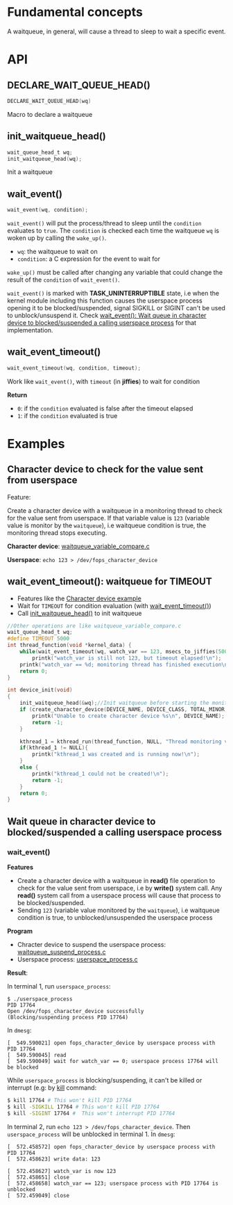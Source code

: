 # Fundamental concepts

A waitqueue, in general, will cause a thread to sleep to wait a specific event.

# API

## DECLARE_WAIT_QUEUE_HEAD()

```c
DECLARE_WAIT_QUEUE_HEAD(wq)
```

Macro to declare a waitqueue

## init_waitqueue_head()

```c
wait_queue_head_t wq;
init_waitqueue_head(wq);
```

Init a waitqueue

## wait_event()

```c
wait_event(wq, condition);
```

``wait_event()`` will put the process/thread to sleep until the ``condition`` evaluates to ``true``. The ``condition`` is checked each time the waitqueue ``wq`` is woken up by calling the ``wake_up()``.

* ``wq``: the waitqueue to wait on
* ``condition``: a C expression for the event to wait for

``wake_up()`` must be called after changing any variable that could change the result of the ``condition`` of ``wait_event()``.

``wait_event()`` is marked with **TASK_UNINTERRUPTIBLE** state, i.e when the kernel module including this function causes the userspace process opening it to be blocked/suspended, signal SIGKILL or SIGINT can't be used to unblock/unsuspend it. Check [wait_event(): Wait queue in character device to blocked/suspended a calling userspace process](#wait-queue-in-character-device-to-blockedsuspended-a-calling-userspace-process) for that implementation.

## wait_event_timeout()

```c
wait_event_timeout(wq, condition, timeout);
```

Work like ``wait_event()``, with ``timeout`` (in **jiffies**) to wait for condition

**Return**

* ``0``: if the ``condition`` evaluated is false after the timeout elapsed
* ``1``: if the ``condition`` evaluated is true

# Examples

## Character device to check for the value sent from userspace

Feature:

Create a character device with a waitqueue in a monitoring thread to check for the value sent from userspace. If that variable value is ``123`` (variable value is monitor by the ``waitqueue``), i.e waitqueue condition is true, the monitoring thread stops executing.

**Character device**: [waitqueue_variable_compare.c](waitqueue_variable_compare.c)

**Userspace**: ``echo 123 > /dev/fops_character_device``
## wait_event_timeout(): waitqueue for TIMEOUT

* Features like the [Character device example](#character-device-to-check-for-the-value-sent-from-userspace)
* Wait for ``TIMEOUT`` for condition evaluation (with [wait_event_timeout()](#wait_event_timeout))
* Call [init_waitqueue_head()](#init_waitqueue_head) to init waitqueue

```c
//Other operations are like waitqueue_variable_compare.c
wait_queue_head_t wq;
#define TIMEOUT 5000
int thread_function(void *kernel_data) {
	while(wait_event_timeout(wq, watch_var == 123, msecs_to_jiffies(5000)) == 0) 
		printk("watch_var is still not 123, but timeout elapsed!\n");
	printk("watch_var == %d; monitoring thread has finished execution\n", watch_var);
	return 0;
}

int device_init(void)
{
	init_waitqueue_head(&wq);//Init waitqueue before starting the monitoring thread
	if (create_character_device(DEVICE_NAME, DEVICE_CLASS, TOTAL_MINOR, BASE_MINOR, &dev_info, &fops)){
		printk("Unable to create character device %s\n", DEVICE_NAME);
		return -1;
	}

	kthread_1 = kthread_run(thread_function, NULL, "Thread monitoring variable sent from userspace");
	if(kthread_1 != NULL){
		printk("kthread_1 was created and is running now!\n");
	}
	else {
		printk("kthread_1 could not be created!\n");
		return -1;
	}
	return 0;
}
```
## Wait queue in character device to blocked/suspended a calling userspace process

### wait_event()

**Features**
* Create a character device with a waitqueue in **read()** file operation to check for the value sent from userspace, i.e by **write()** system call. Any **read()** system call from a userspace process will cause that process to be blocked/suspended.
* Sending ``123`` (variable value monitored by the ``waitqueue``), i.e waitqueue condition is true, to unblocked/unsuspended the userspace process

**Program**

* Chracter device to suspend the userspace process: [waitqueue_suspend_process.c](waitqueue_suspend_process.c)
* Userspace process: [userspace_process.c](userspace_process.c)

**Result**: 

In terminal 1, run ``userspace_process``:

```
$ ./userspace_process
PID 17764
Open /dev/fops_character_device successfully
(Blocking/suspending process PID 17764)
```

In ``dmesg``:

```
[  549.590021] open fops_character_device by userspace process with PID 17764
[  549.590045] read
[  549.590049] wait for watch_var == 0; userspace process 17764 will be blocked
```

While ``userspace_process`` is blocking/suspending, it can't be killed or interrupt (e.g: by [kill](https://github.com/TranPhucVinh/Linux-Shell/blob/master/Physical%20layer/Process/Signal.md#kill) command:

```sh
$ kill 17764 # This won't kill PID 17764
$ kill -SIGKILL 17764 # This won't kill PID 17764
$ kill -SIGINT 17764 #  This won't interrupt PID 17764
```

In terminal 2, run ``echo 123 > /dev/fops_character_device``. Then ``userspace_process`` will be unblocked in terminal 1. In ``dmesg``:

```
[  572.458572] open fops_character_device by userspace process with PID 17764
[  572.458623] write data: 123

[  572.458627] watch_var is now 123
[  572.458651] close
[  572.458658] watch_var == 123; userspace process with PID 17764 is unblocked
[  572.459049] close
```